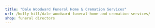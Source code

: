 ```yaml
---
title: "Dale Woodward Funeral Home & Cremation Services"
url: /holly-hill/dale-woodward-funeral-home-and-cremation-services/
shop: funeral directors
---
```

